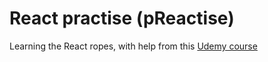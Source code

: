 # React practise (pReactise)

Learning the React ropes, with help from this [Udemy course](https://www.udemy.com/modern-react-bootcamp/)
